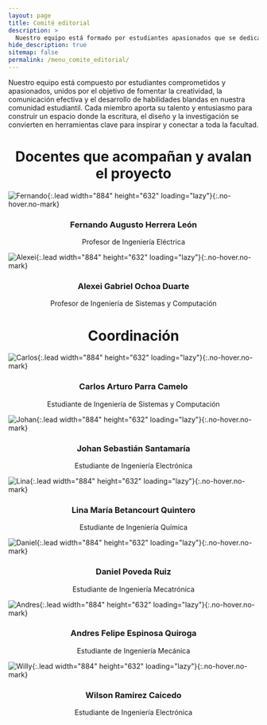 ```yaml
---
layout: page
title: Comité editorial
description: >
  Nuestro equipo está formado por estudiantes apasionados que se dedican a fortalecer las habilidades blandas, de comunicación y escritura dentro de nuestra comunidad estudiantil.
hide_description: true
sitemap: false
permalink: /menu_comite_editorial/
---
```


Nuestro equipo está compuesto por estudiantes comprometidos y apasionados, unidos por el objetivo de fomentar la creatividad, la comunicación efectiva y el desarrollo de habilidades blandas en nuestra comunidad estudiantil. Cada miembro aporta su talento y entusiasmo para construir un espacio donde la escritura, el diseño y la investigación se convierten en herramientas clave para inspirar y conectar a toda la facultad.

<h1 align="center"> Docentes que acompañan y avalan el proyecto </h1>

![Fernando](/assets/img/personas/foto_fernando.png){:.lead width="884" height="632" loading="lazy"}{:.no-hover.no-mark}

<h3 align="center"> Fernando Augusto Herrera León </h3>
<p align="center"> Profesor de Ingeniería Eléctrica </p>

![Alexei](/assets/img/personas/foto_alexei.png){:.lead width="884" height="632" loading="lazy"}{:.no-hover.no-mark}

<h3 align="center"> Alexei Gabriel Ochoa Duarte </h3>
<p align="center"> Profesor de Ingeniería de Sistemas y Computación </p>

<h1 align="center"> Coordinación </h1>


![Carlos](/assets/img/personas/carlos_foto.png){:.lead width="884" height="632" loading="lazy"}{:.no-hover.no-mark}

<h3 align="center"> Carlos Arturo Parra Camelo </h3>
<p align="center"> Estudiante de Ingeniería de Sistemas y Computación </p>

![Johan](/assets/img/personas/johan_foto.png){:.lead width="884" height="632" loading="lazy"}{:.no-hover.no-mark}

<h3 align="center"> Johan Sebastián Santamaría </h3>
<p align="center"> Estudiante de Ingeniería Electrónica </p>

![Lina](/assets/img/personas/lina_foto.png){:.lead width="884" height="632" loading="lazy"}{:.no-hover.no-mark}

<h3 align="center"> Lina María Betancourt Quintero </h3>
<p align="center"> Estudiante de Ingeniería Química </p>

![Daniel](/assets/img/personas/daniel_foto.png){:.lead width="884" height="632" loading="lazy"}{:.no-hover.no-mark}

<h3 align="center"> Daniel Poveda Ruiz </h3>
<p align="center"> Estudiante de Ingeniería Mecatrónica </p>

![Andres](/assets/img/personas/homero_foto.png){:.lead width="884" height="632" loading="lazy"}{:.no-hover.no-mark}

<h3 align="center"> Andres Felipe Espinosa Quiroga </h3>
<p align="center"> Estudiante de Ingeniería Mecánica </p>

![Willy](/assets/img/personas/homero_foto.png){:.lead width="884" height="632" loading="lazy"}{:.no-hover.no-mark}

<h3 align="center"> Wilson Ramirez Caicedo </h3>
<p align="center"> Estudiante de Ingeniería Electrónica </p>


